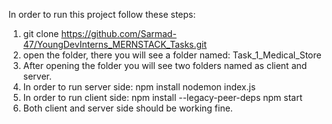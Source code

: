 In order to run this project follow these steps: 

1. git clone https://github.com/Sarmad-47/YoungDevInterns_MERNSTACK_Tasks.git
2. open the folder, there you will see a folder named: Task_1_Medical_Store
3. After opening the folder you will see two folders named as client and server.
4. In order to run server side:
   npm install
   nodemon index.js
5. In order to run client side:
   npm install --legacy-peer-deps
   npm start
6. Both client and server side should be working fine.
